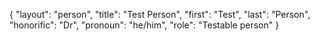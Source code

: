 {
  "layout": "person",
  "title": "Test Person",
  "first": "Test",
  "last": "Person",
  "honorific": "Dr",
  "pronoun": "he/him",
  "role": "Testable person"
}